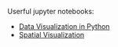 Userful jupyter notebooks:
- [Data Visualization in Python](https://github.com/Coleridge-Initiative/ada-2018-umd/blob/master/notebooks/02_3_Data_Visualization.ipynb)
- [Spatial Visualization](https://github.com/Coleridge-Initiative/ada-2018-uchicago/blob/master/additional_content/2_4_spatial_visualizations.ipynb)
